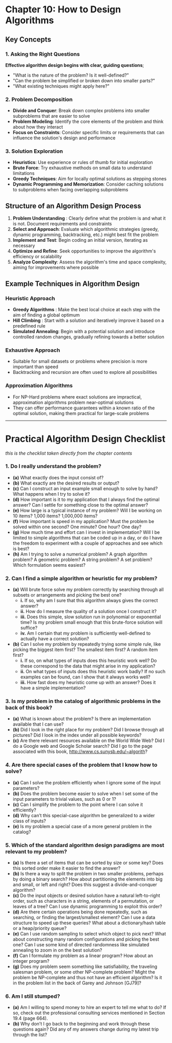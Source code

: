 # Chapter 10: How to Design Algorithms

## Key Concepts

### 1. Asking the Right Questions

**Effective algorithm design begins with clear, guiding questions**;

- "What is the nature of the problem? Is it well-defined?"
- "Can the problem be simplified or broken down into smaller parts?"
- "What existing techniques might apply here?"

### 2. Problem Decomposition

- **Divide and Conquer**: Break down complex problems into smaller subproblems that are easier to solve
- **Problem Modeling**: Identify the core elements of the problem and think about how they interact
- **Focus on Constraints**: Consider specific limits or requirements that can influence the solution's design and performance

### 3. Solution Exploration

- **Heuristics**: Use experience or rules of thumb for initial exploration
- **Brute Force**: Try exhaustive methods on small data to understand limitations
- **Greedy Techniques**: Aim for locally optimal solutions as stepping stones
- **Dynamic Programming and Memorization**: Consider caching solutions to subproblems when facing overlapping subproblems

## Structure of an Algorithm Design Process

1. **Problem Understanding** : Clearly define what the problem is and what it is not. Document requirements and constraints
2. **Select and Approach**: Evaluate which algorithmic strategies (greedy, dynamic programming, backtracking, etc.) might best fit the problem
3. **Implement and Test**: Begin coding an initial version, iterating as necessary
4. **Optimize and Refine**: Seek opportunities to improve the algorithm's efficiency or scalability
5. **Analyze Complexity**: Assess the algorithm's time and space complexity, aiming for improvements where possible

## Example Techniques in Algorithm Design

### Heuristic Approach

- **Greedy Algorithms** : Make the best local choice at each step with the aim of finding a global optimum
- **Hill Climbing** : Start with a solution and iteratively improve it based on a predefined rule
- **Simulated Annealing**: Begin with a potential solution and introduce controlled random changes, gradually refining towards a better solution

### Exhaustive Approach

- Suitable for small datasets or problems where precision is more important than speed
- Backtracking and recursion are often used to explore all possibilities

### Approximation Algorithms

- For NP-Hard problems where exact solutions are impractical, approximation algorithms problem near-optimal solutions
- They can offer performance guarantees within a known ratio of the optimal solution, making them practical for large-scale problems

---

# Practical Algorithm Design Checklist

*this is the checklist taken directly from the chapter contents*

### 1. Do I really understand the problem?
   - **(a)** What exactly does the input consist of?
   - **(b)** What exactly are the desired results or output?
   - **(c)** Can I construct an input example small enough to solve by hand? What happens when I try to solve it?
   - **(d)** How important is it to my application that I always find the optimal answer? Can I settle for something close to the optimal answer?
   - **(e)** How large is a typical instance of my problem? Will I be working on 10 items? 1,000 items? 1,000,000 items?
   - **(f)** How important is speed in my application? Must the problem be solved within one second? One minute? One hour? One day?
   - **(g)** How much time and effort can I invest in implementation? Will I be limited to simple algorithms that can be coded up in a day, or do I have the freedom to experiment with a couple of approaches and see which is best?
   - **(h)** Am I trying to solve a numerical problem? A graph algorithm problem? A geometric problem? A string problem? A set problem? Which formulation seems easiest?

### 2. Can I find a simple algorithm or heuristic for my problem?
   - **(a)** Will brute force solve my problem correctly by searching through all subsets or arrangements and picking the best one?
      - **i.** If so, why am I sure that this algorithm always gives the correct answer?
      - **ii.** How do I measure the quality of a solution once I construct it?
      - **iii.** Does this simple, slow solution run in polynomial or exponential time? Is my problem small enough that this brute-force solution will suffice?
      - **iv.** Am I certain that my problem is sufficiently well-defined to actually have a correct solution?
   - **(b)** Can I solve my problem by repeatedly trying some simple rule, like picking the biggest item first? The smallest item first? A random item first?
      - **i.** If so, on what types of inputs does this heuristic work well? Do these correspond to the data that might arise in my application?
      - **ii.** On what types of inputs does this heuristic work badly? If no such examples can be found, can I show that it always works well?
      - **iii.** How fast does my heuristic come up with an answer? Does it have a simple implementation?

### 3. Is my problem in the catalog of algorithmic problems in the back of this book?
   - **(a)** What is known about the problem? Is there an implementation available that I can use?
   - **(b)** Did I look in the right place for my problem? Did I browse through all pictures? Did I look in the index under all possible keywords?
   - **(c)** Are there relevant resources available on the World Wide Web? Did I do a Google web and Google Scholar search? Did I go to the page associated with this book, http://www.cs.sunysb.edu/~algorith?

### 4. Are there special cases of the problem that I know how to solve?
   - **(a)** Can I solve the problem efficiently when I ignore some of the input parameters?
   - **(b)** Does the problem become easier to solve when I set some of the input parameters to trivial values, such as 0 or 1?
   - **(c)** Can I simplify the problem to the point where I can solve it efficiently?
   - **(d)** Why can’t this special-case algorithm be generalized to a wider class of inputs?
   - **(e)** Is my problem a special case of a more general problem in the catalog?

### 5. Which of the standard algorithm design paradigms are most relevant to my problem?
   - **(a)** Is there a set of items that can be sorted by size or some key? Does this sorted order make it easier to find the answer?
   - **(b)** Is there a way to split the problem in two smaller problems, perhaps by doing a binary search? How about partitioning the elements into big and small, or left and right? Does this suggest a divide-and-conquer algorithm?
   - **(c)** Do the input objects or desired solution have a natural left-to-right order, such as characters in a string, elements of a permutation, or leaves of a tree? Can I use dynamic programming to exploit this order?
   - **(d)** Are there certain operations being done repeatedly, such as searching, or finding the largest/smallest element? Can I use a data structure to speed up these queries? What about a dictionary/hash table or a heap/priority queue?
   - **(e)** Can I use random sampling to select which object to pick next? What about constructing many random configurations and picking the best one? Can I use some kind of directed randomness like simulated annealing to zoom in on the best solution?
   - **(f)** Can I formulate my problem as a linear program? How about an integer program?
   - **(g)** Does my problem seem something like satisfiability, the traveling salesman problem, or some other NP-complete problem? Might the problem be NP-complete and thus not have an efficient algorithm? Is it in the problem list in the back of Garey and Johnson [GJ79]?

### 6. Am I still stumped?
   - **(a)** Am I willing to spend money to hire an expert to tell me what to do? If so, check out the professional consulting services mentioned in Section 19.4 (page 664).
   - **(b)** Why don’t I go back to the beginning and work through these questions again? Did any of my answers change during my latest trip through the list?
